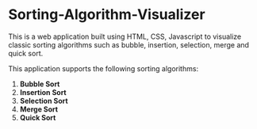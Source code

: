 # Sorting-Algorithm-Visualizer 
This is a web application built using HTML, CSS, Javascript to visualize classic sorting algorithms such as bubble, insertion, selection, merge and quick sort. 

This application supports the following sorting algorithms:

1. **Bubble Sort**
2. **Insertion Sort**
3. **Selection Sort**
4. **Merge Sort**
5. **Quick Sort**
